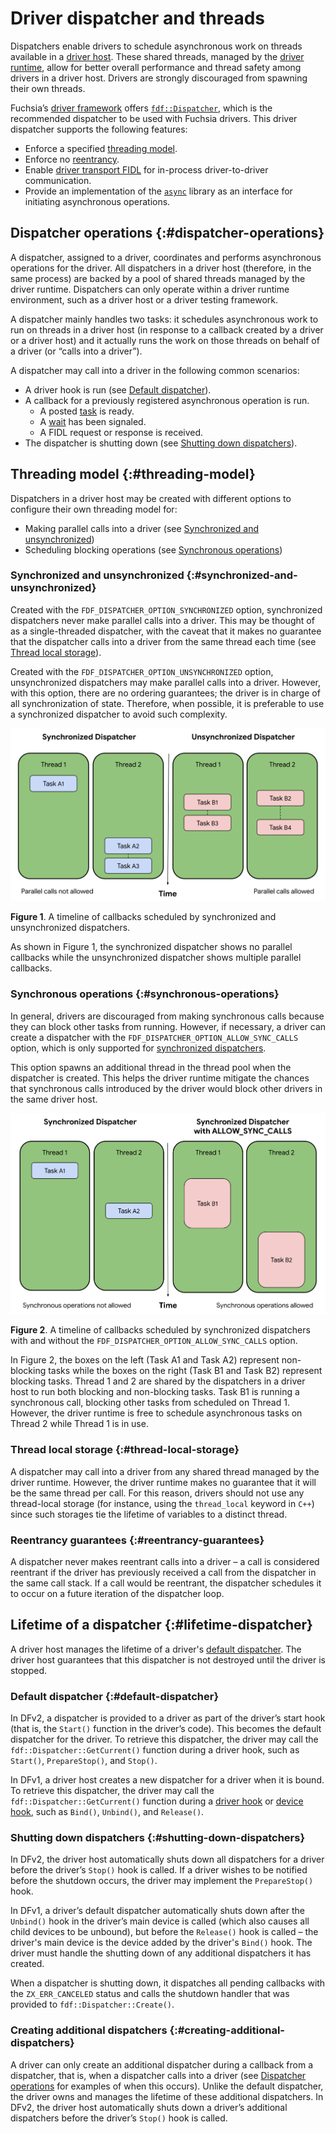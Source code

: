 # Driver dispatcher and threads

Dispatchers enable drivers to schedule asynchronous work on threads available
in a [driver host][driver-host]. These shared threads, managed by the
[driver runtime][driver-runtime], allow for better overall performance and
thread safety among drivers in a driver host. Drivers are strongly discouraged
from spawning their own threads.

Fuchsia’s [driver framework][driver-framework] offers
[`fdf::Dispatcher`][fdf-dispatcher], which is the recommended dispatcher to be
used with Fuchsia drivers. This driver dispatcher supports the following
features:

- Enforce a specified [threading model](#threading-model).
- Enforce no [reentrancy](#reentrancy-guarantees).
- Enable [driver transport FIDL][driver-transport] for in-process
  driver-to-driver communication.
- Provide an implementation of the [`async`][async-lib] library as an interface
  for initiating asynchronous operations.

## Dispatcher operations {:#dispatcher-operations}

A dispatcher, assigned to a driver, coordinates and performs asynchronous
operations for the driver. All dispatchers in a driver host (therefore, in the
same process) are backed by a pool of shared threads managed by the
driver runtime. Dispatchers can only operate within a driver runtime environment,
such as a driver host or a driver testing framework.

A dispatcher mainly handles two tasks: it schedules asynchronous work to run on
threads in a driver host (in response to a callback created by a driver or a
driver host) and it actually runs the work on those threads on behalf of
a driver (or “calls into a driver”).

A dispatcher may call into a driver in the following common scenarios:

- A driver hook is run (see [Default dispatcher](#default-dispatcher)).
- A callback for a previously registered asynchronous operation is run.
  - A posted [task][async-cpp-task] is ready.
  - A [wait][async-cpp-wait] has been signaled.
  - A FIDL request or response is received.
- The dispatcher is shutting down
  (see [Shutting down dispatchers](#shutting-down-dispatchers)).

## Threading model {:#threading-model}

Dispatchers in a driver host may be created with different options to configure
their own threading model for:

- Making parallel calls into a driver
  (see [Synchronized and unsynchronized](#synchronized-and-unsynchronized))
- Scheduling blocking operations
  (see [Synchronous operations](#synchronous-operations))

### Synchronized and unsynchronized {:#synchronized-and-unsynchronized}

Created with the `FDF_DISPATCHER_OPTION_SYNCHRONIZED` option, synchronized
dispatchers never make parallel calls into a driver. This may be thought of as a
single-threaded dispatcher, with the caveat that it makes no guarantee that the
dispatcher calls into a driver from the same thread each time
(see [Thread local storage](#thread-local-storage)).

Created with the `FDF_DISPATCHER_OPTION_UNSYNCHRONIZED` option, unsynchronized
dispatchers may make parallel calls into a driver. However, with this option,
there are no ordering guarantees; the driver is in charge of all synchronization
of state. Therefore, when possible, it is preferable to use a synchronized
dispatcher to avoid such complexity.

![Threading model](images/diagram-driver-dispatcher-01.svg "Diagram comparing callbacks scheduled by synchronized and unsynchronized dispatchers")

<!--
Diagram source: https://docs.google.com/drawings/d/1WjTg6I-sk-ByDnrDlCq4Nv4uYzVIPpKsSI444QqFK04/edit?usp=sharing&resourcekey=0-bX0UaNyWTzqSqE7XKWfVgA
-->

**Figure 1**. A timeline of callbacks scheduled by synchronized and
unsynchronized dispatchers.

As shown in Figure 1, the synchronized dispatcher shows no parallel callbacks
while the unsynchronized dispatcher shows multiple parallel callbacks.

### Synchronous operations {:#synchronous-operations}

In general, drivers are discouraged from making synchronous calls because
they can block other tasks from running. However, if necessary, a driver
can create a dispatcher with the `FDF_DISPATCHER_OPTION_ALLOW_SYNC_CALLS`
option, which is only supported for
[synchronized dispatchers](#synchronized-and-unsynchronized).

This option spawns an additional thread in the thread pool when the dispatcher
is created. This helps the driver runtime mitigate the chances that synchronous
calls introduced by the driver would block other drivers in the same driver
host.

![Blocking tasks](images/diagram-driver-dispatcher-02.svg "Diagram comparing blocking and non-blocking tasks")

**Figure 2**. A timeline of callbacks scheduled by synchronized dispatchers with
and without the `FDF_DISPATCHER_OPTION_ALLOW_SYNC_CALLS` option.

<!--
Diagram source: https://docs.google.com/drawings/d/1fsB-vqWmZH3bEws9BqbzFvlsTVK1nswp800xziZ4-dE/edit?usp=sharing&resourcekey=0-ZbRByhe4aSIDK6iIsNueFA
-->

In Figure 2, the boxes on the left (Task A1 and Task A2) represent non-blocking
tasks while the boxes on the right (Task B1 and Task B2) represent blocking
tasks. Thread 1 and 2 are shared by the dispatchers in a driver host to run both
blocking and non-blocking tasks. Task B1 is running a synchronous call, blocking
other tasks from scheduled on Thread 1. However, the driver runtime is free to
schedule asynchronous tasks on Thread 2 while Thread 1 is in use.

### Thread local storage {:#thread-local-storage}

A dispatcher may call into a driver from any shared thread managed by the driver
runtime. However, the driver runtime makes no guarantee that it will be the same
thread per call. For this reason, drivers should not use any thread-local
storage (for instance, using the `thread_local` keyword in `C++`) since such
storages tie the lifetime of variables to a distinct thread.

### Reentrancy guarantees {:#reentrancy-guarantees}

A dispatcher never makes reentrant calls into a driver – a call is considered
reentrant if the driver has previously received a call from the dispatcher in
the same call stack. If a call would be reentrant, the dispatcher schedules it
to occur on a future iteration of the dispatcher loop.

## Lifetime of a dispatcher {:#lifetime-dispatcher}

A driver host manages the lifetime of a driver's
[default dispatcher](#default-dispatcher). The driver host guarantees that this
dispatcher is not destroyed until the driver is stopped.

### Default dispatcher {:#default-dispatcher}

In DFv2, a dispatcher is provided to a driver as part of the driver’s start hook
(that is, the `Start()` function in the driver’s code). This becomes the default
dispatcher for the driver. To retrieve this dispatcher, the driver may call the
`fdf::Dispatcher::GetCurrent()` function during a driver hook, such as
`Start()`, `PrepareStop()`, and `Stop()`.

In DFv1, a driver host creates a new dispatcher for a driver when it is bound.
To retrieve this dispatcher, the driver may call the
`fdf::Dispatcher::GetCurrent()` function during a [driver hook][driver-hook] or
[device hook][device-hook], such as `Bind()`, `Unbind()`, and `Release()`.

### Shutting down dispatchers {:#shutting-down-dispatchers}

In DFv2, the driver host automatically shuts down all dispatchers for a driver
before the driver’s `Stop()` hook is called. If a driver wishes to be notified
before the shutdown occurs, the driver may implement the `PrepareStop()` hook.

In DFv1, a driver’s default dispatcher automatically shuts down after the
`Unbind()` hook in the driver’s main device is called (which also causes all
child devices to be unbound), but before the `Release()` hook is called – the
driver's main device is the device added by the driver's `Bind()` hook. The
driver must handle the shutting down of any additional dispatchers it has created.

When a dispatcher is shutting down, it dispatches all pending callbacks with the
`ZX_ERR_CANCELED` status and calls the shutdown handler that was provided to
`fdf::Dispatcher::Create()`.

### Creating additional dispatchers {:#creating-additional-dispatchers}

A driver can only create an additional dispatcher during a callback from a
dispatcher, that is, when a dispatcher calls into a driver (see
[Dispatcher operations](#dispatcher-operations) for examples of when this occurs).
Unlike the default dispatcher, the driver owns and manages the lifetime of these
additional dispatchers. In DFv2, the driver host automatically shuts down a
driver’s additional dispatchers before the driver’s `Stop()` hook is called.

<!-- Reference links -->

[driver-host]: /docs/concepts/drivers/driver_framework.md#driver_host
[driver-framework]: /docs/concepts/drivers/driver_framework.md
[fdf-dispatcher]: https://cs.opensource.google/fuchsia/fuchsia/+/main:sdk/lib/driver/runtime/include/lib/fdf/cpp/dispatcher.h
[driver-transport]: /docs/development/languages/fidl/tutorials/cpp/topics/driver-transport.md
[async-lib]: https://cs.opensource.google/fuchsia/fuchsia/+/main:/zircon/system/ulib/async/README.md
[driver-runtime]: /docs/concepts/drivers/driver_framework.md#driver_runtime
[async-cpp-task]: http://cs/fuchsia/zircon/system/ulib/async/include/lib/async/cpp/task.h
[async-cpp-wait]: http://cs/fuchsia/zircon/system/ulib/async/include/lib/async/cpp/wait.h
[driver-hook]: http://cs/fuchsia/src/lib/ddk/include/lib/ddk/driver.h
[device-hook]: http://cs/fuchsia/src/lib/ddk/include/lib/ddk/device.h
